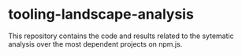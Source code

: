 # tooling-landscape-analysis

This repository contains the code and results related to the sytematic analysis over the most dependent projects on npm.js.
